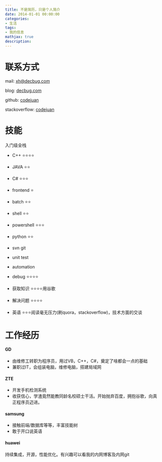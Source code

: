 ```yaml
---
title: 不是简历，只是个人简介
date: 2014-01-01 00:00:00
categories:
- 生活
tags: 
- 我的信息
mathjax: true
description: 
---
```


# 联系方式

mail:			[xh@decbug.com](mailto:xh@decbug.com)

blog:			[decbug.com](http://www.decbug.com)

github:			[codejuan](http://github.com/codejuan)

stackoverflow:	[codejuan](http://stackoverflow.com/users/2763396/codejuan)

<!--more-->

# 技能

入门级全栈


- C++		:star::star::star::star:

- JAVA		:star::star:

- C#		:star::star::star:

- frontend	:star:

- batch		:star::star:

- shell		:star::star:

- powershell :star::star::star:

- python	:star::star:

- svn git

- unit test

- automation

- debug		:star::star::star::star:

- 获取知识	:star::star::star::star:用谷歌

- 解决问题	:star::star::star::star:

- 英语		:star::star::star:阅读毫无压力(刷quora，stackoverflow)，技术方面的交谈


# 工作经历

#### GD
- 由维修工转职为程序员，用过VB，C++，C#，奠定了啥都会一点的基础
- 兼职过IT，会组装电脑，维修电脑，搭建局域网

#### ZTE
- 开发手机检测系统
- 收获信心，学渣竟然能教同龄名校硕士干活。开始抛弃百度，拥抱谷歌，向真正程序员迈进。


#### samsung
- 接触前端/数据库等等，丰富技能树
- 敢于开口说英语

#### huawei
持续集成，开源，性能优化。有兴趣可以看我的内网博客及内网git
